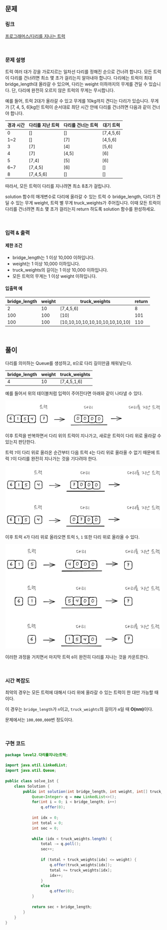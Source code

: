 ## 문제

### 링크

[프로그래머스/다리를 지나는 트럭](https://school.programmers.co.kr/learn/courses/30/lessons/42583)

<br>

### 문제 설명

트럭 여러 대가 강을 가로지르는 일차선 다리를 정해진 순으로 건너려 합니다. 모든 트럭이 다리를 건너려면 최소 몇 초가 걸리는지 알아내야 합니다. 다리에는 트럭이 최대 bridge_length대 올라갈 수 있으며, 다리는 weight 이하까지의 무게를 견딜 수 있습니다. 단, 다리에 완전히 오르지 않은 트럭의 무게는 무시합니다.

예를 들어, 트럭 2대가 올라갈 수 있고 무게를 10kg까지 견디는 다리가 있습니다. 무게가 [7, 4, 5, 6]kg인 트럭이 순서대로 최단 시간 안에 다리를 건너려면 다음과 같이 건너야 합니다.

|경과 시간|다리를 지난 트럭|다리를 건너는 트럭|대기 트럭|
|---|---|---|---|
|0|[]|[]|[7,4,5,6]|
|1~2|[]|[7]|[4,5,6]|
|3|[7]|[4]|[5,6]|
|4|[7]|[4,5]|[6]|
|5|[7,4]|[5]|[6]|
|6~7|[7,4,5]|[6]|[]|
|8|[7,4,5,6]|[]|[]|

따라서, 모든 트럭이 다리를 지나려면 최소 8초가 걸립니다.

solution 함수의 매개변수로 다리에 올라갈 수 있는 트럭 수 bridge_length, 다리가 견딜 수 있는 무게 weight, 트럭 별 무게 truck_weights가 주어집니다. 이때 모든 트럭이 다리를 건너려면 최소 몇 초가 걸리는지 return 하도록 solution 함수를 완성하세요.

<br>

### 입력 & 출력

#### 제한 조건

- bridge_length는 1 이상 10,000 이하입니다.
- weight는 1 이상 10,000 이하입니다.
- truck_weights의 길이는 1 이상 10,000 이하입니다.
- 모든 트럭의 무게는 1 이상 weight 이하입니다.

#### 입출력 예

|bridge_length|weight|truck_weights|return|
|---|---|---|---|
|2|10|[7,4,5,6]|8|
|100|100|[10]|101|
|100|100|[10,10,10,10,10,10,10,10,10,10]|110|

<br>

## 풀이

다리를 의미하는 Queue를 생성하고, `0`으로 다리 길이만큼 채워넣는다.  

| bridge_length |weight| truck_weights |
|---------------|---|---------------|
| 4             |10| [7,4,5,1,6]   |

예를 들어서 위의 테이블처럼 입력이 주어진다면 아래와 같이 나타낼 수 있다.

![img.png](img.png)

이후 트럭을 반복하면서 다리 위의 트럭이 지나가고, 새로운 트럭이 다리 위로 올라갈 수 있는지 판단한다.  

트럭 `7`이 다리 위로 올라온 순간부터 다음 트럭 `4`는 다리 위로 올라올 수 없기 때문에 트럭 `7`이 다리를 완전히 
지나가는 것을 기다려야 한다.  

![img_1.png](img_1.png)

이후 트럭 `4`가 다리 위로 올라오면 트럭 `5`, `1` 또한 다리 위로 올라올 수 있다.  

![img_2.png](img_2.png)

이러한 과정을 거치면서 마지막 트럭 `6`이 완전히 다리를 지나는 것을 카운트한다.  

<br>

### 시간 복잡도

최악의 경우는 모든 트럭에 대해서 다리 위에 올라갈 수 있는 트럭이 한 대만 가능할 때이다.  

이 경우는 `bridge_length`가 `n`이고, `truck_weights`의 길이가 `m`일 때 <b>O(nm)</b>이다.  

문제에서는 `100,000,000`번 정도이다.

<br>

### 구현 코드

```java
package level2.다리를지나는트럭;

import java.util.LinkedList;
import java.util.Queue;

public class solve_1st {
    class Solution {
        public int solution(int bridge_length, int weight, int[] truck_weights) {
            Queue<Integer> q = new LinkedList<>();
            for(int i = 0; i < bridge_length; i++)
                q.offer(0);

            int idx = 0;
            int total = 0;
            int sec = 0;

            while (idx < truck_weights.length) {
                total -= q.poll();
                sec++;

                if (total + truck_weights[idx] <= weight) {
                    q.offer(truck_weights[idx]);
                    total += truck_weights[idx];
                    idx++;
                }
                else
                    q.offer(0);
            }

            return sec + bridge_length;
        }
    }
}
```